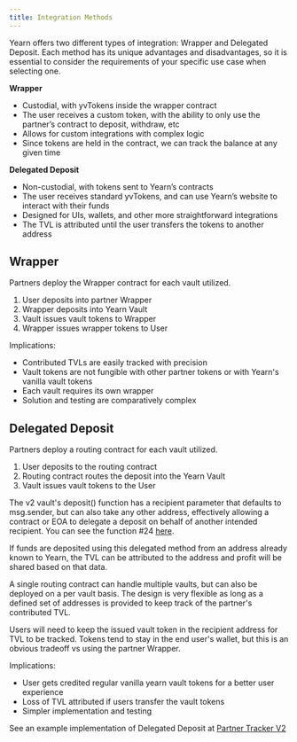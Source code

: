 ```yaml
---
title: Integration Methods
---
```


Yearn offers two different types of integration: Wrapper and Delegated Deposit. Each method has its unique advantages and disadvantages, so it is essential to consider the requirements of your specific use case when selecting one. 

**Wrapper**
- Custodial, with yvTokens inside the wrapper contract 
- The user receives a custom token, with the ability to only use the partner’s contract to deposit, withdraw, etc
- Allows for custom integrations with complex logic
- Since tokens are held in the contract, we can track the balance at any given time

**Delegated Deposit**
- Non-custodial, with tokens sent to Yearn’s contracts 
- The user receives standard yvTokens, and can use Yearn’s website to interact with their funds
- Designed for UIs, wallets, and other more straightforward integrations
- The TVL is attributed until the user transfers the tokens to another address

## Wrapper

Partners deploy the Wrapper contract for each vault utilized. 

1. User deposits into partner Wrapper
1. Wrapper deposits into Yearn Vault
1. Vault issues vault tokens to Wrapper
1. Wrapper issues wrapper tokens to User

Implications:

- Contributed TVLs are easily tracked with precision
- Vault tokens are not fungible with other partner tokens or with Yearn's vanilla vault tokens
- Each vault requires its own wrapper
- Solution and testing are comparatively complex

## Delegated Deposit

Partners deploy a routing contract for each vault utilized.

1. User deposits to the routing contract
1. Routing contract routes the deposit into the Yearn Vault
1. Vault issues vault tokens to the User

The v2 vault's deposit() function has a recipient parameter that defaults to msg.sender, but can also take any other address, effectively allowing a contract or EOA to delegate a deposit on behalf of another intended recipient. You can see the function #24 [here](https://etherscan.io/address/0x19D3364A399d251E894aC732651be8B0E4e85001#writeContract).

If funds are deposited using this delegated method from an address already known to Yearn, the TVL can be attributed to the address and profit will be shared based on that data. 

A single routing contract can handle multiple vaults, but can also be deployed on a per vault basis. The design is very flexible as long as a defined set of addresses is provided to keep track of the partner's contributed TVL.

Users will need to keep the issued vault token in the recipient address for TVL to be tracked. Tokens tend to stay in the end user's wallet, but this is an obvious tradeoff vs using the partner Wrapper. 

Implications:

- User gets credited regular vanilla yearn vault tokens for a better user experience
- Loss of TVL attributed if users transfer the vault tokens
- Simpler implementation and testing

See an example implementation of Delegated Deposit at [Partner Tracker V2](https://docs.yearn.finance/partners/partner-tracker-v2)